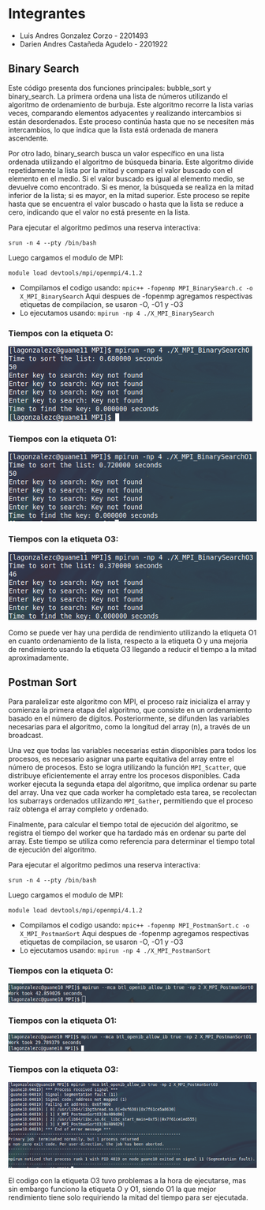 # Integrantes
* Luis Andres Gonzalez Corzo - 2201493
* Darien Andres Castañeda Agudelo - 2201922

## Binary Search
Este código presenta dos funciones principales: bubble_sort y binary_search. La primera ordena una lista de números utilizando el algoritmo de ordenamiento de burbuja. Este algoritmo recorre la lista varias veces, comparando elementos adyacentes y realizando intercambios si están desordenados. Este proceso continúa hasta que no se necesiten más intercambios, lo que indica que la lista está ordenada de manera ascendente.

Por otro lado, binary_search busca un valor específico en una lista ordenada utilizando el algoritmo de búsqueda binaria. Este algoritmo divide repetidamente la lista por la mitad y compara el valor buscado con el elemento en el medio. Si el valor buscado es igual al elemento medio, se devuelve como encontrado. Si es menor, la búsqueda se realiza en la mitad inferior de la lista; si es mayor, en la mitad superior. Este proceso se repite hasta que se encuentra el valor buscado o hasta que la lista se reduce a cero, indicando que el valor no está presente en la lista.

Para ejecutar el algoritmo pedimos una reserva interactiva:

```
srun -n 4 --pty /bin/bash
```
Luego cargamos el modulo de MPI:
```
module load devtools/mpi/openmpi/4.1.2 
```
* Compilamos el codigo usando: ```mpic++ -fopenmp MPI_BinarySearch.c -o X_MPI_BinarySearch```
Aqui despues de -fopenmp agregamos respectivas etiquetas de compilacion, se usaron -O, -O1 y -O3
* Lo ejecutamos usando: ```mpirun -np 4 ./X_MPI_BinarySearch```
### Tiempos con la etiqueta O:
![O0](/MPI/imagenes/BO.png)
### Tiempos con la etiqueta O1:
![O1](/MPI/imagenes/BO1.png)
### Tiempos con la etiqueta O3:
![O3](/MPI/imagenes/BO3.png)

Como se puede ver hay una perdida de rendimiento utilizando la etiqueta O1 en cuanto ordenamiento de la lista, respecto a la etiqueta O y una mejoria de rendimiento usando la etiqueta O3 llegando a reducir el tiempo a la mitad aproximadamente.

## Postman Sort
Para paralelizar este algoritmo con MPI, el proceso raíz inicializa el array y comienza la primera etapa del algoritmo, que consiste en un ordenamiento basado en el número de dígitos. Posteriormente, se difunden las variables necesarias para el algoritmo, como la longitud del array (n), a través de un broadcast.

Una vez que todas las variables necesarias están disponibles para todos los procesos, es necesario asignar una parte equitativa del array entre el número de procesos. Esto se logra utilizando la función `MPI_Scatter`, que distribuye eficientemente el array entre los procesos disponibles. Cada worker ejecuta la segunda etapa del algoritmo, que implica ordenar su parte del array. Una vez que cada worker ha completado esta tarea, se recolectan los subarrays ordenados utilizando `MPI_Gather`, permitiendo que el proceso raíz obtenga el array completo y ordenado.

Finalmente, para calcular el tiempo total de ejecución del algoritmo, se registra el tiempo del worker que ha tardado más en ordenar su parte del array. Este tiempo se utiliza como referencia para determinar el tiempo total de ejecución del algoritmo.

Para ejecutar el algoritmo pedimos una reserva interactiva:

```
srun -n 4 --pty /bin/bash
```
Luego cargamos el modulo de MPI:
```
module load devtools/mpi/openmpi/4.1.2 
```
* Compilamos el codigo usando: ```mpic++ -fopenmp MPI_PostmanSort.c -o X_MPI_PostmanSort```
Aqui despues de -fopenmp agregamos respectivas etiquetas de compilacion, se usaron -O, -O1 y -O3
* Lo ejecutamos usando: ```mpirun -np 4 ./X_MPI_PostmanSort```
### Tiempos con la etiqueta O:
![O0](/MPI/imagenes/PO.png)
### Tiempos con la etiqueta O1:
![O1](/MPI/imagenes/PO1.png)
### Tiempos con la etiqueta O3:
![O3](/MPI/imagenes/PO3.png)

El codigo con la etiqueta O3 tuvo problemas a la hora de ejecutarse, mas sin embargo funciono la etiqueta O y O1, siendo O1 la que mejor rendimiento tiene solo requiriendo la mitad del tiempo para ser ejecutada.
